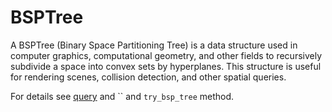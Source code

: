 # BSPTree

A BSPTree (Binary Space Partitioning Tree) is a data structure used in computer graphics, computational geometry, and
other fields to recursively subdivide a space into convex sets by hyperplanes. This structure is useful for rendering
scenes, collision detection, and other spatial queries.

For details see [query](./query.md) and `` and `try_bsp_tree`  method.

